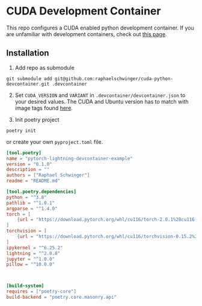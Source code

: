 # CUDA Development Container
This repo configures a CUDA enabled python development container. 
If you are unfamiliar with development containers, check out [this page](https://github.com/microsoft/vscode-dev-containers).

## Installation

1. Add repo as submodule
```
git submodule add git@github.com:raphaelschwinger/cuda-python-devcontainer.git .devcontainer
```

2. Set `CUDA_VERSION` and `VARIANT` in `.devcontainer/devcontainer.json` to your desired values. 
   The CUDA and Ubuntu version has to match with image tags found [here](https://hub.docker.com/r/nvidia/cuda).


3. Init poetry project
```
poetry init
```

or create your own `pyproject.toml` file.

```toml
[tool.poetry]
name = "pytorch-lightning-devcontainer-example"
version = "0.1.0"
description = ""
authors = ["Raphael Schwinger"]
readme = "README.md"

[tool.poetry.dependencies]
python = "^3.8"
pathlib = "^1.0.1"
argparse = "^1.4.0"
torch = [
    {url = "https://download.pytorch.org/whl/cu116/torch-2.0.1%2Bcu116-cp38-cp38-linux_x86_64.whl", platform = "linux", python = ">=3.8 <3.9"}
]
torchvision = [
    {url = "https://download.pytorch.org/whl/cu116/torchvision-0.15.2%2Bcu116-cp38-cp38-linux_x86_64.whl", platform = "linux", python = ">=3.8 <3.9"}
]
ipykernel = "^6.25.2"
lightning = "^2.0.8"
jupyter = "^1.0.0"
pillow = "^10.0.0"



[build-system]
requires = ["poetry-core"]
build-backend = "poetry.core.masonry.api"
```